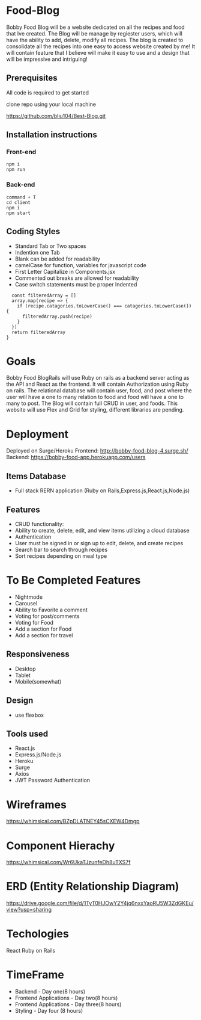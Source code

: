 # Food-Blog

Bobby Food Blog will be a website dedicated on all the recipes and food that Ive created. The Blog will be manage by regiester users, which will have the ability to add, delete, modify all recipes. The blog is created to consolidate all the recipes into one easy to access website created by me! It will contain feature that I believe will make it easy to use and a design that will be impressive and intriguing!

## Prerequisites
All code is required to get started

 clone repo using your local machine
 
 https://github.com/bliu104/Best-Blog.git

 ## Installation instructions
 ### Front-end
 ```cd Best-Blog
 npm i
 npm run
 ```
 ### Back-end
 ```
 command + T
 cd client
 npm i
 npm start
```
## Coding Styles
- Standard Tab or Two spaces
- Indention one Tab
- Blank can be added for readability
- camelCase for function, variables for javascript code
- First Letter Capitalize in Components.jsx
- Commented out breaks are allowed for readability
- Case switch statements must be proper Indented

```export const filter = (array, catagories) => {
  const filteredArray = []
  array.map(recipe => {
    if (recipe.catagories.toLowerCase() === catagories.toLowerCase()) {
      filteredArray.push(recipe)
    }
  })
  return filteredArray
}
```

# Goals
Bobby Food BlogRails will use Ruby on rails as a backend server acting as the API and React as the frontend. It will contain Authorization using Ruby on rails. The relational database will contain user, food, and post where the user will have a one to many relation to food and food will have a one to many to post. The Blog will contain full CRUD in user, and foods. This website will use Flex and Grid for styling, different libraries are pending.

# Deployment
Deployed on Surge/Heroku
Frontend: http://bobby-food-blog-4.surge.sh/ <br/>
Backend: https://bobby-food-app.herokuapp.com/users

## Items Database 
- Full stack RERN application (Ruby on Rails,Express.js,React.js,Node.js)

## Features
- CRUD functionality: 
- Ability to create, delete, edit, and view items utilizing a cloud database 
- Authentication 
- User must be signed in or sign up to edit, delete, and create recipes 
- Search bar to search through recipes 
- Sort recipes depending on meal type

# To Be Completed Features
- Nightmode
- Carousel
- Ability to Favorite a comment
- Voting for post/comments
- Voting for Food
- Add a section for Food
- Add a section for travel

## Responsiveness
- Desktop
- Tablet
- Mobile(somewhat)

## Design
- use flexbox

## Tools used 
- React.js 
- Express.js/Node.js
- Heroku 
- Surge 
- Axios
- JWT Password Authentication

# Wireframes

https://whimsical.com/BZpDLATNEY45sCXEW4Dmgp

# Component Hierachy

https://whimsical.com/Wr6UkaTJzunfeDh8uTXS7f

# ERD (Entity Relationship Diagram)

https://drive.google.com/file/d/1TyT0HJOwY2Y4jq6nxxYaoRU5W3ZdGKEu/view?usp=sharing

# Techologies

React
Ruby on Rails

# TimeFrame
- Backend - Day one(8 hours) 
- Frontend Applications - Day two(8 hours) 
- Frontend Applications - Day three(8 hours) 
- Styling - Day four (8 hours) 
